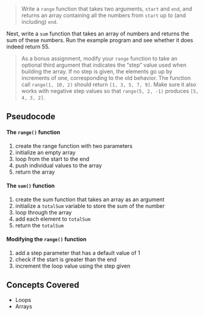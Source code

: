 >Write a `range` function that takes two arguments, `start` and `end`, and returns an array containing all the numbers from `start` up to (and including) `end`.
>
  Next, write a `sum` function that takes an array of numbers and returns the sum of these numbers. Run the example program and see whether it does indeed return 55. 
  
>As a bonus assignment, modify your `range` function to take an optional third argument that indicates the “step” value used when building the array. If no step is given, the elements go up by increments of one, corresponding to the old behavior. The function call `range(1, 10, 2)` should return `[1, 3, 5, 7, 9]`. Make sure it also works with negative step values so that `range(5, 2, -1)` produces `[5, 4, 3, 2]`.


## Pseudocode
#### The `range()` function
1. create the range function with two parameters
2. initialize an empty array
3. loop from the start to the end
4. push individual values to the array
5. return the array

#### The `sum()` function
1. create the sum function that takes an array as an argument
2. initialize a `totalSum` variable to store the sum of the number
3. loop through the array 
4. add each element to `totalSum`
5. return the `totalSum`

#### Modifying the `range()` function
1. add a step parameter that has a default value of 1
2. check if the start is greater than the end
3. increment the loop value using the step given

## Concepts Covered
- Loops
- Arrays